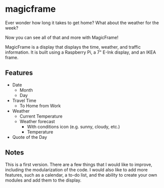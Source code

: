 # magicframe

Ever wonder how long it takes to get home? What about the weather for the week?

Now you can see all of that and more with MagicFrame!

MagicFrame is a display that displays the time, weather, and traffic information. It is built using a Raspberry Pi, a 7" E-Ink display, and an IKEA frame.

## Features

- Date
  - Month
  - Day
- Travel Time
  - To Home from Work
- Weather
  - Current Temperature
  - Weather forecast
    - With conditions icon (e.g. sunny, cloudy, etc.)
    - Temperature
- Quote of the Day

## Notes
This is a first version. There are a few things that I would like to improve, including the modularization of the code. I would also like to add more features, such as a calendar, a to-do list, and the ability to create your own modules and add them to the display.